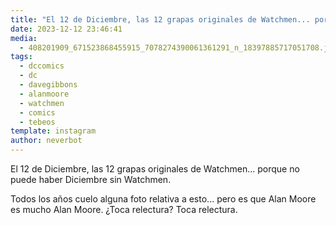 ```yaml
---
title: "El 12 de Diciembre, las 12 grapas originales de Watchmen... porque no puede haber Diciembre sin Watchmen"
date: 2023-12-12 23:46:41
media: 
  - 408201909_671523868455915_7078274390061361291_n_18397885717051708.jpg
tags: 
  - dccomics
  - dc
  - davegibbons
  - alanmoore
  - watchmen
  - comics
  - tebeos
template: instagram
author: neverbot
---
```


El 12 de Diciembre, las 12 grapas originales de Watchmen... porque no puede haber Diciembre sin Watchmen.

Todos los años cuelo alguna foto relativa a esto... pero es que Alan Moore es mucho Alan Moore. ¿Toca relectura? Toca relectura.


